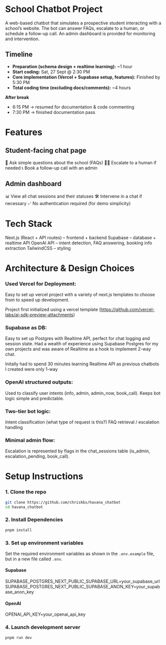 
# School Chatbot Project
A web-based chatbot that simulates a prospective student interacting with a school’s website.
The bot can answer FAQs, escalate to a human, or schedule a follow-up call.
An admin dashboard is provided for monitoring and intervention.

## Timeline

- **Preparation (schema design + realtime learning):** ~1 hour  
- **Start coding:** Sat, 27 Sept @ 2:30 PM  
- **Core implementation (Vercel + Supabase setup, features):** Finished by 5:30 PM  
- **Total coding time (excluding docs/comments):** ~4 hours  

**After break**  
- 6:15 PM → resumed for documentation & code commenting  
- 7:30 PM → finished documentation pass  

# Features

## Student-facing chat page
💬 Ask simple questions about the school (FAQs)
👨‍🏫 Escalate to a human if needed
📞 Book a follow-up call with an admin

## Admin dashboard
📊 View all chat sessions and their statuses
🛠 Intervene in a chat if necessary
✅ No authentication required (for demo simplicity)

# Tech Stack
Next.js (React + API routes) – frontend + backend
Supabase – database + realtime API
OpenAI API – intent detection, FAQ answering, booking info extraction
TailwindCSS – styling

# Architecture & Design Choices

### Used Vercel for Deployment:
Easy to set up vercel project with a variety of next.js templates to choose from to speed up development.

Project first initialized using a vercel template (https://github.com/vercel-labs/ai-sdk-preview-attachments)

### Supabase as DB: 
Easy to set up Postgres with Realtime API, perfect for chat logging and session state. Had a wealth of experience using Supabase Postgres for my own projects and was aware of Realtime as a hook to implement 2-way chat.

Initally had to spend 30 minutes learning Realtime API as previous chatbots I created were only 1-way

### OpenAI structured outputs: 
Used to classify user intents (info, admin, admin_now, book_call). Keeps bot logic simple and predictable.

### Two-tier bot logic:
Intent classification (what type of request is this?)
FAQ retrieval / escalation handling

### Minimal admin flow:
Escalation is represented by flags in the chat_sessions table (is_admin, escalation_pending, book_call).

# Setup Instructions

### 1. Clone the repo
```bash
git clone https://github.com/chriskbs/havana_chatbot
cd havana_chatbot
```

### 2. Install Dependencies
```bash
pnpm install
```
### 3. Set up environment variables 

Set the required environment variables as shown in the `.env.example` file, but in a new file called `.env`.
#### Supabase
SUPABASE_POSTGRES_NEXT_PUBLIC_SUPABASE_URL=your_supabase_url
SUPABASE_POSTGRES_NEXT_PUBLIC_SUPABASE_ANON_KEY=your_supabase_anon_key
#### OpenAI
OPENAI_API_KEY=your_openai_api_key

### 4. Launch development server
```bash
pnpm run dev
```

